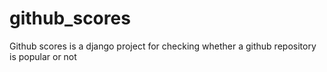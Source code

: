 # github_scores
Github scores is a django project for checking whether a github repository is popular or not
